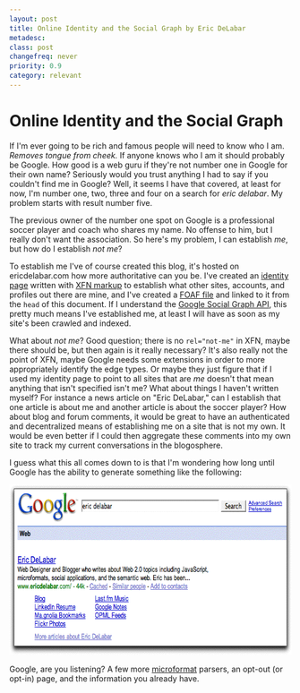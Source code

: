 ```yaml
---
layout: post
title: Online Identity and the Social Graph by Eric DeLabar
metadesc: 
class: post
changefreq: never
priority: 0.9
category: relevant
---
```

# Online Identity and the Social Graph

If I'm ever going to be rich and famous people will need to know who I am.  *Removes tongue from cheek.* 
If anyone knows who I am it should probably be Google.  How good is a web guru if they're not number one in 
Google for their own name?  Seriously would you trust anything I had to say if you couldn't find me in Google? 
Well, it seems I have that covered, at least for now, I'm number one, two, three and four on a search for 
<em>eric delabar</em>.  My problem starts with result number five.

The previous owner of the number one spot on Google is a professional soccer player and coach who shares my name. 
No offense to him, but I really don't want the association.  So here's my problem, I can establish <em>me</em>, 
but how do I establish <em>not me</em>?

To establish me I've of course created this blog, it's hosted on ericdelabar.com how more authoritative can you be. 
I've created an [identity page](/identity) written with 
[XFN markup](http://gmpg.org/xfn/) to establish what other sites, accounts, 
and profiles out there are mine, and I've created a [FOAF file](/foaf.rdf) and 
linked to it from the `head` of this document.  If I understand the 
[Google Social Graph API](http://code.google.com/apis/socialgraph/), this pretty 
much means I've established me, at least I will have as soon as my site's been crawled and indexed.

What about <em>not me</em>?  Good question; there is no `rel="not-me"` in XFN, maybe there should be, but 
then again is it really necessary?  It's also really not the point of XFN, maybe Google needs some extensions in order 
to more appropriately identify the edge types. Or maybe they just figure that if I used my identity page to point to 
all sites that are <em>me</em> doesn't that mean anything that isn't specified isn't me?  What about things I haven't 
written myself?  For instance a news article on "Eric DeLabar," can I establish that one article is about me and another 
article is about the soccer player?  How about blog and forum comments, it would be great to have an authenticated and 
decentralized means of establishing me on a site that is not my own.  It would be even better if I could then aggregate 
these comments into my own site to track my current conversations in the blogosphere.

I guess what this all comes down to is that I'm wondering how long until Google has the ability to generate something 
like the following:

<img src="/img/content/google-people-links.gif" alt="A mocked screenshot of Google site links changed to be about Eric DeLabar in a hypothetical Google Person Links." border="0" width="696" height="304">
	
Google, are you listening?  A few more [microformat](http://microformats.org/) parsers, an opt-out (or opt-in) 
page, and the information you already have.
